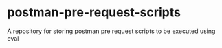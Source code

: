 # postman-pre-request-scripts
A repository for storing postman pre request scripts to be executed using eval
